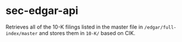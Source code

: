 # sec-edgar-api
Retrieves all of the 10-K filings listed in the master file in `/edgar/full-index/master` and stores them in `10-K/` based on CIK.
